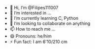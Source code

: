 - 👋 Hi, I’m @Filipes111007
- 👀 I’m interested in ...
- 🌱 I’m currently learning C, Python
- 💞️ I’m looking to collaborate on anything
- 📫 How to reach me ...
- 😄 Pronouns: he/him
- ⚡ Fun fact: I am 6'10/210 cm

<!---
Filipes111007/Filipes111007 is a ✨ special ✨ repository because its `README.md` (this file) appears on your GitHub profile.
You can click the Preview link to take a look at your changes.
--->
